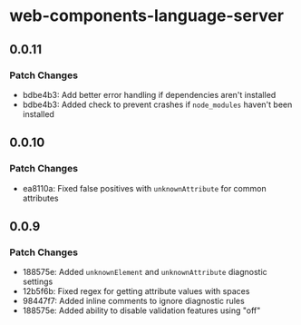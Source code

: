 # web-components-language-server

## 0.0.11

### Patch Changes

- bdbe4b3: Add better error handling if dependencies aren't installed
- bdbe4b3: Added check to prevent crashes if `node_modules` haven't been installed

## 0.0.10

### Patch Changes

- ea8110a: Fixed false positives with `unknownAttribute` for common attributes

## 0.0.9

### Patch Changes

- 188575e: Added `unknownElement` and `unknownAttribute` diagnostic settings
- 12b5f6b: Fixed regex for getting attribute values with spaces
- 98447f7: Added inline comments to ignore diagnostic rules
- 188575e: Added ability to disable validation features using "off"

